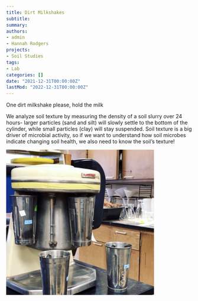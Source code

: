 ```yaml
---
title: Dirt Milkshakes
subtitle: 
summary: 
authors:
- admin
- Hannah Rodgers
projects: 
- Soil Studies
tags:
- Lab
categories: []
date: "2021-12-31T00:00:00Z"
lastMod: "2022-12-31T00:00:00Z"
---
```


One dirt milkshake please, hold the milk

We analyze soil texture by measuring the density of a soil 
slurry over 24 hours- larger particles (sand and silt) will 
slowly settle to the bottom of the cylinder, while small 
particles (clay) will stay suspended. Soil texture is a big 
driver of microbial activity, so if we want to understand how 
soil microbes indicate changing soil health, we also need to 
know the soil’s texture!

<img src="./milkshake.png" alt="milkshake" width="400"/>